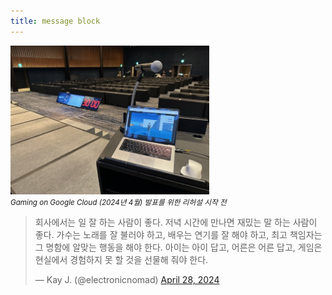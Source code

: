 ```yaml
---
title: message block
---
```


<p>
    <img width="63%" src="/media/common/electronicnomad-title.jpeg" /><br />
    <em><small>Gaming on Google Cloud (2024년 4월) 발표를 위한 리허설 시작 전</small></em>
</p>
<p>
    <blockquote class="twitter-tweet"><p lang="ko" dir="ltr">회사에서는 일 잘 하는 사람이 좋다. 저녁 시간에 만나면 재밌는 말 하는 사람이 좋다. 가수는 노래를 잘 불러야 하고, 배우는 연기를 잘 해야 하고, 최고 책임자는 그 명함에 알맞는 행동을 해야 한다. 아이는 아이 답고, 어른은 어른 답고, 게임은 현실에서 경험하지 못 할 것을 선물해 줘야 한다.</p>&mdash; Kay J. (@electronicnomad) <a href="https://twitter.com/electronicnomad/status/1784573004988776478?ref_src=twsrc%5Etfw">April 28, 2024</a></blockquote> <script async src="https://platform.twitter.com/widgets.js" charset="utf-8"></script> 
</p>

